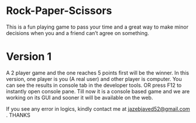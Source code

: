 # Rock-Paper-Scissors
This is a fun playing game to pass your time and a great way to make minor decisions when you and a friend can’t agree on something.

# Version 1
A 2 player game and the one reaches 5 points first will be the winner. In this version, one player is you (A real user) and other player is computer. You can see the results in console tab in the developer tools. OR press F12 to instantly open console pane.
Till now it is a console based game and we are working on its GUI and sooner it will be available on the web.

If you see any error in logics, kindly contact me at jazebjaved52@gmail.com .
THANKS
